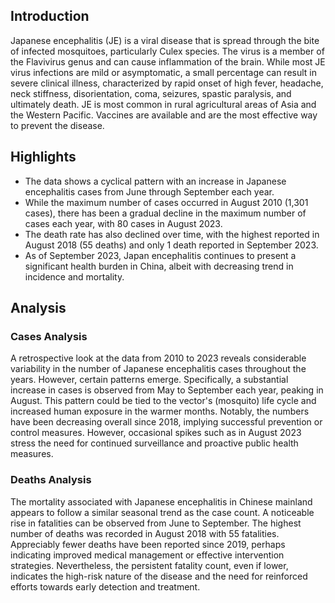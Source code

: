 ## Introduction

Japanese encephalitis (JE) is a viral disease that is spread through the bite of infected mosquitoes, particularly Culex species. The virus is a member of the Flavivirus genus and can cause inflammation of the brain. While most JE virus infections are mild or asymptomatic, a small percentage can result in severe clinical illness, characterized by rapid onset of high fever, headache, neck stiffness, disorientation, coma, seizures, spastic paralysis, and ultimately death. JE is most common in rural agricultural areas of Asia and the Western Pacific. Vaccines are available and are the most effective way to prevent the disease.

## Highlights

- The data shows a cyclical pattern with an increase in Japanese encephalitis cases from June through September each year. <br/>
- While the maximum number of cases occurred in August 2010 (1,301 cases), there has been a gradual decline in the maximum number of cases each year, with 80 cases in August 2023. <br/>
- The death rate has also declined over time, with the highest reported in August 2018 (55 deaths) and only 1 death reported in September 2023. <br/>
- As of September 2023, Japan encephalitis continues to present a significant health burden in China, albeit with decreasing trend in incidence and mortality.

## Analysis

### Cases Analysis

A retrospective look at the data from 2010 to 2023 reveals considerable variability in the number of Japanese encephalitis cases throughout the years. However, certain patterns emerge. Specifically, a substantial increase in cases is observed from May to September each year, peaking in August. This pattern could be tied to the vector's (mosquito) life cycle and increased human exposure in the warmer months. Notably, the numbers have been decreasing overall since 2018, implying successful prevention or control measures. However, occasional spikes such as in August 2023 stress the need for continued surveillance and proactive public health measures.

### Deaths Analysis

The mortality associated with Japanese encephalitis in Chinese mainland appears to follow a similar seasonal trend as the case count. A noticeable rise in fatalities can be observed from June to September. The highest number of deaths was recorded in August 2018 with 55 fatalities. Appreciably fewer deaths have been reported since 2019, perhaps indicating improved medical management or effective intervention strategies. Nevertheless, the persistent fatality count, even if lower, indicates the high-risk nature of the disease and the need for reinforced efforts towards early detection and treatment.
